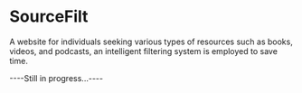 # SourceFilt
 A website for individuals seeking various types of resources such as books, videos, and podcasts, an intelligent filtering system is employed to save time.

 ----Still in progress...----
